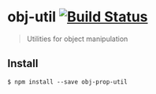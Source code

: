 # obj-util [![Build Status](https://travis-ci.org/jinsyaoommen@gmail.com/obj-prop-util.svg?branch=master)](https://travis-ci.org/jinsyaoommen@gmail.com/obj-prop-util)

> Utilities for object manipulation


## Install

```
$ npm install --save obj-prop-util
```
